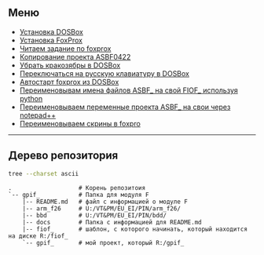 ## Меню

- [Установка DOSBox](docs/gpi_install_dosbox.md)
- [Установка FoxProx](docs/gpi_install_foxprox.md)
- [Читаем задание по foxprox](docs/gpi_read_task.md)
- [Копирование проекта ASBF0422](docs/gpi_open_foxprox_project.md)
- [Убрать кракозябры в DOSBox](docs/gpi_rus_dosbox.md)
- [Переключаться на русскую клавиатуру в DOSBox](docs/gpi_rus_keyboard_dosbox.md)
- [Автостарт foxprox из DOSBox](docs/gpi_autostart_foxprox_in_dosbox.md)
- [Переименовывам имена файлов ASBF_ на свой FIOF_ используя python](docs/gpi_rename_foxpro_project_on_python.md)
- [Переименовываем переменные проекта ASBF_ на свои через notepad++](docs/gpi_rename_foxpro_project_on_notepad++.md)
- [Переименовываем скрины в foxpro](docs/gpi_rename_foxpro_screen.md)

---

## Дерево репозитория

```bash
tree --charset ascii
```

```
.                   # Корень репозитоия
`-- gpif_           # Папка для модуля F
    |-- README.md   # файл с информацией о модуле F
    |-- arm_f26     # U:/VT&PM/EU_EI/PIN/arm_f26/
    |-- bbd         # U:/VT&PM/EU_EI/PIN/bdd/
    |-- docs        # Папка с информацией для README.md 
    |-- fiof_       # шаблон, с которого начинать, который находится на диске R:/fiof_
    `-- gpif_       # мой проект, который R:/gpif_
```
